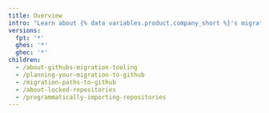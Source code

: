 ```yaml
---
title: Overview
intro: "Learn about {% data variables.product.company_short %}'s migration tooling options and how to plan your migration."
versions:
  fpt: '*'
  ghes: '*'
  ghec: '*'
children:
  - /about-githubs-migration-tooling
  - /planning-your-migration-to-github
  - /migration-paths-to-github
  - /about-locked-repositories
  - /programmatically-importing-repositories
---
```

